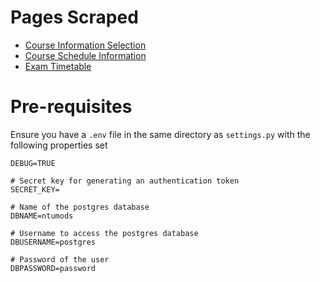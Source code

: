 # Pages Scraped

- [Course Information Selection](https://wis.ntu.edu.sg/webexe/owa/aus_subj_cont.main)
- [Course Schedule Information](https://wish.wis.ntu.edu.sg/webexe/owa/aus_schedule.main)
- [Exam Timetable](https://wis.ntu.edu.sg/webexe/owa/exam_timetable_und.main)

# Pre-requisites

Ensure you have a `.env` file in the same directory as `settings.py` with the following properties set

```
DEBUG=TRUE

# Secret key for generating an authentication token
SECRET_KEY=

# Name of the postgres database
DBNAME=ntumods

# Username to access the postgres database
DBUSERNAME=postgres

# Password of the user
DBPASSWORD=password
```